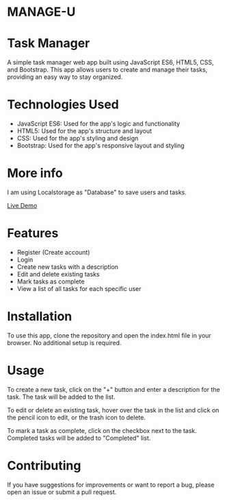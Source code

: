 # MANAGE-U

# Task Manager

A simple task manager web app built using JavaScript ES6, HTML5, CSS, and Bootstrap. This app allows users to create and manage their tasks, providing an easy way to stay organized.

# Technologies Used

- JavaScript ES6: Used for the app's logic and functionality
- HTML5: Used for the app's structure and layout
- CSS: Used for the app's styling and design
- Bootstrap: Used for the app's responsive layout and styling

# More info

I am using Localstorage as "Database" to save users and tasks.

[Live Demo](https://asaadziad-manage-u.netlify.app/)

# Features

- Register (Create account)
- Login
- Create new tasks with a description
- Edit and delete existing tasks
- Mark tasks as complete
- View a list of all tasks for each specific user

# Installation

To use this app, clone the repository and open the index.html file in your browser. No additional setup is required.

# Usage

To create a new task, click on the "+" button and enter a description for the task. The task will be added to the list.

To edit or delete an existing task, hover over the task in the list and click on the pencil icon to edit, or the trash icon to delete.

To mark a task as complete, click on the checkbox next to the task. Completed tasks will be added to "Completed" list.

# Contributing

If you have suggestions for improvements or want to report a bug, please open an issue or submit a pull request.
